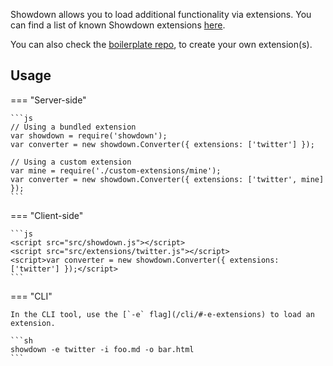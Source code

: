 Showdown allows you to load additional functionality via extensions. You can find a list of known Showdown extensions [here][ext-list].

You can also check the [boilerplate repo][boilerplate-repo], to create your own extension(s).

## Usage

=== "Server-side"

    ```js
    // Using a bundled extension
    var showdown = require('showdown');
    var converter = new showdown.Converter({ extensions: ['twitter'] });

    // Using a custom extension
    var mine = require('./custom-extensions/mine');
    var converter = new showdown.Converter({ extensions: ['twitter', mine] });
    ```

=== "Client-side"

    ```js
    <script src="src/showdown.js"></script>
    <script src="src/extensions/twitter.js"></script>
    <script>var converter = new showdown.Converter({ extensions: ['twitter'] });</script>
    ```

=== "CLI"

    In the CLI tool, use the [`-e` flag](/cli/#-e-extensions) to load an extension.

    ```sh
    showdown -e twitter -i foo.md -o bar.html
    ```

[ext-list]: extensions-list.md
[boilerplate-repo]: https://github.com/showdownjs/extension-boilerplate